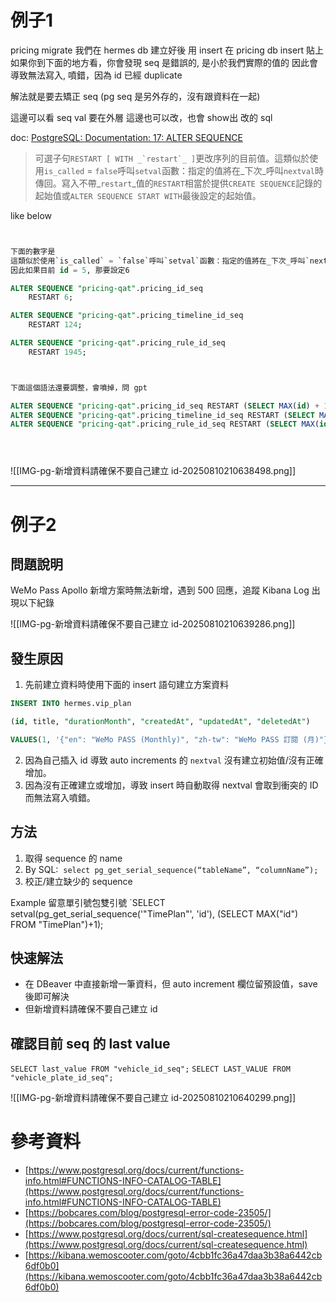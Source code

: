 


# 例子1


pricing migrate
我們在 hermes db 建立好後
用 insert 在 pricing  db  insert 貼上 
如果你到下面的地方看，你會發現 seq 是錯誤的, 是小於我們實際的值的
因此會導致無法寫入, 噴錯，因為 id 已經 duplicate

解法就是要去矯正 seq
(pg seq 是另外存的，沒有跟資料在一起)



這邊可以看 seq val
要在外層
這邊也可以改，也會 show出 改的 sql

doc: [PostgreSQL: Documentation: 17: ALTER SEQUENCE](https://www.postgresql.org/docs/current/sql-altersequence.html)

> 可選子句``RESTART [ WITH _`restart`_ ]``更改序列的目前值。這類似於使用`is_called` = `false`呼叫`setval`函數：指定的值將在_下次_呼叫`nextval`時傳回。寫入不帶_`restart`_值的`RESTART`相當於提供`CREATE SEQUENCE`記錄的起始值或`ALTER SEQUENCE START WITH`最後設定的起始值。

like below
```sql


下面的數字是 
這類似於使用`is_called` = `false`呼叫`setval`函數：指定的值將在_下次_呼叫`nextval`時傳回
因此如果目前 id = 5, 那要設定6

ALTER SEQUENCE "pricing-qat".pricing_id_seq
	RESTART 6; 

ALTER SEQUENCE "pricing-qat".pricing_timeline_id_seq
	RESTART 124;

ALTER SEQUENCE "pricing-qat".pricing_rule_id_seq
	RESTART 1945;



下面這個語法還要調整，會噴掉，問 gpt

ALTER SEQUENCE "pricing-qat".pricing_id_seq RESTART (SELECT MAX(id) + 1 FROM "pricing-qat".pricing);
ALTER SEQUENCE "pricing-qat".pricing_timeline_id_seq RESTART (SELECT MAX(id) + 1 FROM "pricing-qat".pricing_timeline);
ALTER SEQUENCE "pricing-qat".pricing_rule_id_seq RESTART (SELECT MAX(id) + 1 FROM "pricing-qat".pricing_rule);





```


![[IMG-pg-新增資料請確保不要自己建立 id-20250810210638498.png]]












---
# 例子2
## 問題說明

WeMo Pass Apollo 新增方案時無法新增，遇到 500 回應，追蹤 Kibana Log 出現以下紀錄

![[IMG-pg-新增資料請確保不要自己建立 id-20250810210639286.png]]
  

## 發生原因

1. 先前建立資料時使用下面的 insert 語句建立方案資料
```sql
INSERT INTO hermes.vip_plan

(id, title, "durationMonth", "createdAt", "updatedAt", "deletedAt")

VALUES(1, '{"en": "WeMo PASS (Monthly)", "zh-tw": "WeMo PASS 訂閱 (月)"}'::jsonb, 1, '2022-09-19 14:16:29.491', '2022-09-19 14:16:29.491', NULL);

```
2. 因為自己插入 id 導致 auto increments 的 `nextval` 沒有建立初始值/沒有正確增加。
3. 因為沒有正確建立或增加，導致 insert 時自動取得 nextval 會取到衝突的 ID 而無法寫入噴錯。

## 方法

1. 取得 sequence 的 name
1. By SQL: 
`select pg_get_serial_sequence(“tableName”, “columnName”);`
2. 校正/建立缺少的 sequence
    


Example
留意單引號包雙引號
`SELECT setval(pg_get_serial_sequence('"TimePlan"', 'id'), (SELECT MAX("id") FROM "TimePlan")+1);

## 快速解法

- 在 DBeaver 中直接新增一筆資料，但 auto increment 欄位留預設值，save 後即可解決
- 但新增資料請確保不要自己建立 id




## 確認目前 seq 的 last value
`SELECT last_value FROM "vehicle_id_seq";`
`SELECT LAST_VALUE FROM "vehicle_plate_id_seq";`





![[IMG-pg-新增資料請確保不要自己建立 id-20250810210640299.png]]

# 參考資料
- [https://www.postgresql.org/docs/current/functions-info.html#FUNCTIONS-INFO-CATALOG-TABLE](https://www.postgresql.org/docs/current/functions-info.html#FUNCTIONS-INFO-CATALOG-TABLE)
- [https://bobcares.com/blog/postgresql-error-code-23505/](https://bobcares.com/blog/postgresql-error-code-23505/)
- [https://www.postgresql.org/docs/current/sql-createsequence.html](https://www.postgresql.org/docs/current/sql-createsequence.html)
- [https://kibana.wemoscooter.com/goto/4cbb1fc36a47daa3b38a6442cb6df0b0](https://kibana.wemoscooter.com/goto/4cbb1fc36a47daa3b38a6442cb6df0b0)
